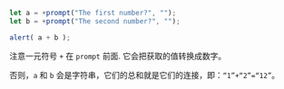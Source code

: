 

```js run demo
let a = +prompt("The first number?", "");
let b = +prompt("The second number?", "");

alert( a + b );
```

注意一元符号 `+` 在 `prompt` 前面. 它会把获取的值转换成数字。

否则，`a` 和 `b` 会是字符串，它们的总和就是它们的连接，即：`“1”+“2”=“12”`。
